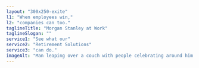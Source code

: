 ```yaml
---
layout: "300x250-exite"
l1: "When employees win,"
l2: "companies can too."
taglineTitle: "Morgan Stanley at Work"
taglineSlogan: ""
service1: "See what our"
service2: "Retirement Solutions"
service3: "can do."
imageAlt: "Man leaping over a couch with people celebrating around him in a corporate office."
---
```

 